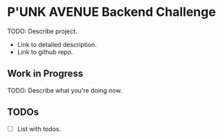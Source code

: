 # P'UNK AVENUE Backend Challenge

TODO: Describe project.
- Link to detailed description.
- Link to github repo.

## Work in Progress

TODO: Describe what you're doing now.

## TODOs

- [ ] List with todos.
